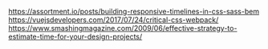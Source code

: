 https://assortment.io/posts/building-responsive-timelines-in-css-sass-bem
https://vuejsdevelopers.com/2017/07/24/critical-css-webpack/
https://www.smashingmagazine.com/2009/06/effective-strategy-to-estimate-time-for-your-design-projects/
